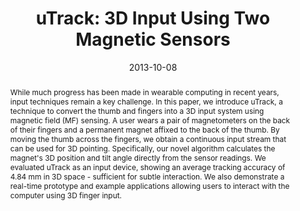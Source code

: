---
abstract: |-
  While much progress has been made in wearable computing in recent years, input techniques remain a key challenge. In this paper, we introduce uTrack, a technique to convert the thumb and fingers into a 3D input system using magnetic field (MF) sensing. A user wears a pair of magnetometers on the back of their fingers and a permanent magnet affixed to the back of the thumb. By moving the thumb across the fingers, we obtain a continuous input stream that can be used for 3D pointing. Specifically, our novel algorithm calculates the magnet's 3D position and tilt angle directly from the sensor readings. We evaluated uTrack as an input device, showing an average tracking accuracy of 4.84 mm in 3D space - sufficient for subtle interaction. We also demonstrate a real-time prototype and example applications allowing users to interact with the computer using 3D finger input.
authors:
- chen
- Kent Lyons
- Sean White
- patel
bibtex: |-
  @inproceedings{Chen:2013:UIU:2501988.2502035,
   author = {Chen, Ke-Yu and Lyons, Kent and White, Sean and Patel, Shwetak},
   title = {uTrack: 3D Input Using Two Magnetic Sensors},
   booktitle = {Proceedings of the 26th Annual ACM Symposium on User Interface Software and Technology},
   series = {UIST '13},
   year = {2013},
   isbn = {978-1-4503-2268-3},
   location = {St. Andrews, Scotland, United Kingdom},
   pages = {237--244},
   numpages = {8},
   url = {http://doi.acm.org/10.1145/2501988.2502035},
   doi = {10.1145/2501988.2502035},
   acmid = {2502035},
   publisher = {ACM},
   address = {New York, NY, USA},
   keywords = {3d, finger, interaction, magnetic-field, mf, pointing, sensing},
  }
caption: ''
citation: |-
  Ke-Yu Chen, Kent Lyons, Sean White, and Shwetak Patel. 2013. uTrack: 3D input using two magnetic sensors.  In Proceedings of the 26th annual ACM symposium on User interface software and technology (UIST '13). ACM, New York, NY, USA,  237-244. DOI: http://dx.doi.org/10.1145/2501988.2502035
conference: ACM symposium on User Interface Software and Technology (UIST), 2013
date: '2013-10-08'
image: ''
pdf: /pdfs/utrack.pdf
thumbnail: ''
title: 'uTrack: 3D Input Using Two Magnetic Sensors'
video: ''
video_embed: ''
redirect_from: /projects/utrack/
---